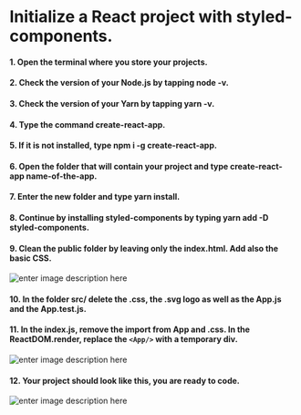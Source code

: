 Initialize a React project with styled-components.
===================



#### 1. Open the terminal where you store your projects.

#### 2. Check the version of your Node.js by tapping **node -v**.

#### 3. Check the version of your Yarn by tapping **yarn -v**.

#### 4. Type the command **create-react-app**.

#### 5. If it is not installed, type **npm i -g create-react-app**.

#### 6. Open the folder that will contain your project and type **create-react-app name-of-the-app**.

#### 7. Enter the new folder and type **yarn install**.

#### 8. Continue by installing styled-components by typing **yarn add -D styled-components**.

#### 9.  Clean the public folder by leaving only the index.html. Add also the basic CSS.
![enter image description here](https://cdn.discordapp.com/attachments/129015431913668608/431073481216491530/c63155589904b1710d613dd640b4befe.png)

#### 10.  In the folder src/ delete the .css, the .svg logo as well as the App.js and the App.test.js.

#### 11. In the index.js, remove the import from App and .css. In the ReactDOM.render, replace the `<App/>` with a temporary div.
![enter image description here](https://media.discordapp.net/attachments/129015431913668608/431075071197446157/a6f97e96c9d509ad98abf06cac8045fa.png)

#### 12. Your project should look like this, you are ready to code.
![enter image description here](https://media.discordapp.net/attachments/129015431913668608/431075946242506752/5383c875f9fa9eabb15117c2dd3797a1.png)
